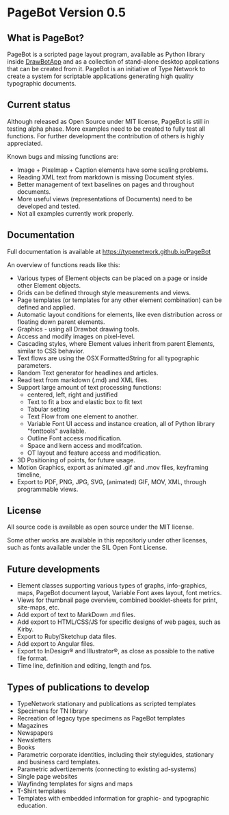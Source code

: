 # PageBot Version 0.5

## What is PageBot?

PageBot is a scripted page layout program, available as Python library inside <a href="http:/drawbot.com">DrawBotApp</a> and as a collection of stand-alone desktop applications that can be created from it.
PageBot is an initiative of [](https:/typenetwork.com)Type Network to create a system for scriptable applications generating high quality typographic documents.

## Current status

Although released as Open Source under MIT license, PageBot is still in testing alpha phase. 
More examples need to be created to fully test all functions. 
For further development the contribution of others is highly appreciated.

Known bugs and missing functions are:

* Image + Pixelmap + Caption elements have some scaling problems.
* Reading XML text from markdown is missing Document styles.
* Better management of text baselines on pages and throughout documents.
* More useful views (representations of Documents) need to be developed and tested.
* Not all examples currently work properly.

## Documentation

Full documentation is available at <https://typenetwork.github.io/PageBot>

An overview of functions reads like this:

* Various types of Element objects can be placed on a page or inside other Element objects.
* Grids can be defined through style measurements and views.
* Page templates (or templates for any other element combination) can be defined and applied.
* Automatic layout conditions for elements, like even distribution across or floating down parent elements.
* Graphics - using all Drawbot drawing tools.
* Access and modify images on pixel-level.
* Cascading styles, where Element values inherit from parent Elements, similar to CSS behavior.   
* Text flows are using the OSX FormattedString for all typographic parameters.
* Random Text generator for headlines and articles.
* Read text from markdown (.md) and XML files.
* Support large amount of text processing functions:
   * centered, left, right and justified
   * Text to fit a box and elastic box to fit text
   * Tabular setting
   * Text Flow from one element to another. 
   * Variable Font UI access and instance creation, all of Python library "fonttools" available.
   * Outline Font access modification.
   * Space and kern access and modifcation.
   * OT layout and feature access and modification.
* 3D Positioning of points, for future usage.
* Motion Graphics, export as animated .gif and .mov files, keyframing timeline, 
* Export to PDF, PNG, JPG, SVG, (animated) GIF, MOV, XML, through programmable views.

## License

All source code is available as open source under the MIT license. 

Some other works are available in this repositoriy under other licenses, such as fonts available under the SIL Open Font License. 

## Future developments

* Element classes supporting various types of graphs, info-graphics, maps, PageBot document layout, Variable Font axes layout, font metrics.
* Views for thumbnail page overview, combined booklet-sheets for print, site-maps, etc.
* Add export of text to MarkDown .md files.
* Add export to HTML/CSS/JS for specific designs of web pages, such as Kirby.
* Export to Ruby/Sketchup data files.
* Add export to Angular files.
* Export to InDesign® and Illustrator®, as close as possible to the native file format.
* Time line, definition and editing, length and fps.

## Types of publications to develop

* TypeNetwork stationary and publications as scripted templates
* Specimens for TN library
* Recreation of legacy type specimens as PageBot templates
* Magazines
* Newspapers
* Newsletters
* Books
* Parametric corporate identities, including their styleguides, stationary and business card templates.
* Parametric advertizements (connecting to existing ad-systems)
* Single page websites
* Wayfindng templates for signs and maps
* T-Shirt templates
* Templates with embedded information for graphic- and typographic education.
